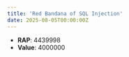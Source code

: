 ```yaml
---
title: 'Red Bandana of SQL Injection'
date: 2025-08-05T00:00:00Z
---
```

- **RAP**: 4439998
- **Value**: 4000000

